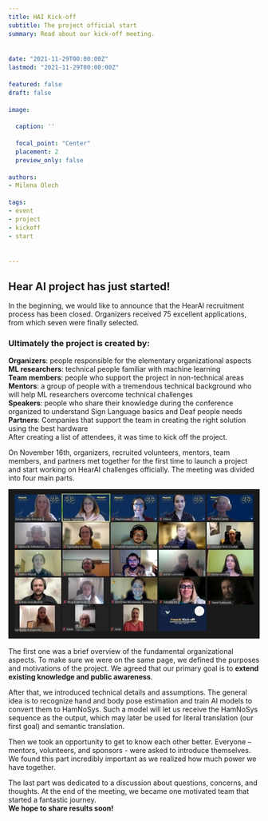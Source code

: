 ```yaml
---
title: HAI Kick-off
subtitle: The project official start
summary: Read about our kick-off meeting.


date: "2021-11-29T00:00:00Z"
lastmod: "2021-11-29T00:00:00Z"

featured: false
draft: false

image:

  caption: ''

  focal_point: "Center"
  placement: 2
  preview_only: false

authors:
- Milena Olech

tags:
- event
- project
- kickoff
- start


---
```




## Hear AI project has just started!
In the beginning, we would like to announce that the HearAI recruitment process has been closed. Organizers received 75 excellent applications, from which seven were finally selected.

### Ultimately the project is created by:
**Organizers**: people responsible for the elementary organizational aspects<br>
**ML researchers**: technical people familiar with machine learning<br>
**Team members**: people who support the project in non-technical areas<br>
**Mentors**: a group of people with a tremendous technical background who will help ML researchers overcome technical challenges<br>
**Speakers**: people who share their knowledge during the conference organized to understand Sign Language basics and Deaf people needs<br>
**Partners**: Companies that support the team in creating the right solution using the best hardware<br>
After creating a list of attendees, it was time to kick off the project.<br>

On November 16th, organizers, recruited volunteers, mentors, team members, and partners met together for the first time to launch a project and start working on HearAI challenges officially.
The meeting was divided into four main parts. <br>

![Quick photo of everyone involved](https://github.com/majsylw/SecondVoice/blob/kickoff-post/content/post/2-Kick-off/preview-full-1637181330439%20(1).jfif)

The first one was a brief overview of the fundamental organizational aspects. To make sure we were on the same page, we defined the purposes and motivations of the project. We agreed that our primary goal is to **extend existing knowledge and public awareness**.<br>

After that, we introduced technical details and assumptions. The general idea is to recognize hand and body pose estimation and train AI models to convert them to HamNoSys. Such a model will let us receive the HamNoSys sequence as the output, which may later be used for literal translation (our first goal) and semantic translation.<br>

Then we took an opportunity to get to know each other better. Everyone – mentors, volunteers, and sponsors - were asked to introduce themselves. We found this part incredibly important as we realized how much power we have together.<br>

The last part was dedicated to a discussion about questions, concerns, and thoughts. At the end of the meeting, we became one motivated team that started a fantastic journey.<br>
**We hope to share results soon!**<br>
